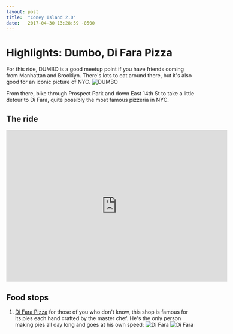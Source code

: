 ```yaml
---
layout: post
title:  "Coney Island 2.0"
date:   2017-04-30 13:28:59 -0500
---
```

# Highlights: Dumbo, Di Fara Pizza

For this ride, DUMBO is a good meetup point if you have friends coming from Manhattan and Brooklyn. There's lots to eat around there, but it's also good for an iconic picture of NYC.
![DUMBO](https://nycdatabikers.github.io/assets/coney2-1.jpg)

From there, bike through Prospect Park and down East 14th St to take a little detour to Di Fara, quite possibly the most famous pizzeria in NYC.

## The ride

<iframe height='405' width='590' frameborder='0' allowtransparency='true' scrolling='no' src='https://www.strava.com/activities/965345553/embed/81e174972ea539b843962116ba8bfc24aa38d611'></iframe>

## Food stops

1. <a href="http://www.difarany.com/" target="_blank">Di Fara Pizza</a> for those of you who don't know, this shop is famous for its pies each hand crafted by the master chef. He's the only person making pies all day long and goes at his own speed:
![Di Fara](https://nycdatabikers.github.io/assets/coney2-2.jpg)
![Di Fara](https://nycdatabikers.github.io/assets/coney2-3.jpg)